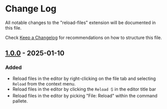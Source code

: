 # Change Log

All notable changes to the "reload-files" extension will be documented in this file.

Check [Keep a Changelog](http://keepachangelog.com/) for recommendations on how to structure this file.

## [1.0.0] - 2025-01-10

### Added
- Reload files in the editor by right-clicking on the file tab and selecting `Reload` from the context menu.
- Reload files in the editor by clicking the `Reload 🔃` in the editor title bar
- Reload files in the editor by picking "File: Reload" within the command pallete.

[1.0.0]: https://github.com/olivierlacan/keep-a-changelog/releases/tag/v1.0.0